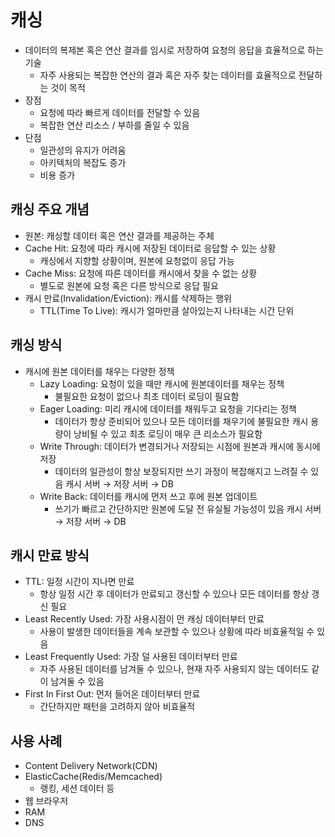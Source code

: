 # **캐싱**

- 데이터의 복제본 혹은 연산 결과를 임시로 저장하여 요청의 응답을 효율적으로 하는 기술
  - 자주 사용되는 복잡한 연산의 결과 혹은 자주 찾는 데이터를 효율적으로 전달하는 것이 목적
- 장점
  - 요청에 따라 빠르게 데이터를 전달할 수 있음
  - 복잡한 연산 리소스 / 부하를 줄일 수 있음
- 단점
  - 일관성의 유지가 어려움
  - 아키텍처의 복잡도 증가
  - 비용 증가

## **캐싱 주요 개념**

- 원본: 캐싱할 데이터 혹은 연산 결과를 제공하는 주체
- Cache Hit: 요청에 따라 캐시에 저장된 데이터로 응답할 수 있는 상황
  - 캐싱에서 지향할 상황이며, 원본에 요청없이 응답 가능
- Cache Miss: 요청에 따른 데이터를 캐시에서 찾을 수 없는 상황
  - 별도로 원본에 요청 혹은 다른 방식으로 응답 필요
- 캐시 만료(Invalidation/Eviction): 캐시를 삭제하는 행위
  - TTL(Time To Live): 캐시가 얼마만큼 살아있는지 나타내는 시간 단위

## **캐싱 방식**

- 캐시에 원본 데이터를 채우는 다양한 정책
  - Lazy Loading: 요청이 있을 때만 캐시에 원본데이터를 채우는 정책
    - 불필요한 요청이 없으나 최초 데이터 로딩이 필요함
  - Eager Loading: 미리 캐시에 데이터를 채워두고 요청을 기다리는 정책
    - 데이터가 항상 준비되어 있으나 모든 데이터를 채우기에 불필요한 캐시 용량이 낭비될 수 있고 최초 로딩이 매우 큰 리소스가 필요함
  - Write Through: 데이터가 변경되거나 저장되는 시점에 원본과 캐시에 동시에 저장
    - 데이터의 일관성이 항상 보장되지만 쓰기 과정이 복잡해지고 느려질 수 있음
      캐시 서버 → 저장 서버 → DB
  - Write Back: 데이터를 캐시에 먼저 쓰고 후에 원본 업데이트
    - 쓰기가 빠르고 간단하지만 원본에 도달 전 유실될 가능성이 있음
      캐시 서버 → 저장 서버 → DB

## **캐시 만료 방식**

- TTL: 일정 시간이 지나면 만료
  - 항상 일정 시간 후 데이터가 만료되고 갱신할 수 있으나 모든 데이터를 항상 갱신 필요
- Least Recently Used: 가장 사용시점이 먼 캐싱 데이터부터 만료
  - 사용이 발생한 데이터들을 계속 보관할 수 있으나 상황에 따라 비효율적일 수 있음
- Least Frequently Used: 가장 덜 사용된 데이터부터 만료
  - 자주 사용된 데이터를 남겨둘 수 있으나, 현재 자주 사용되지 않는 데이터도 같이 남겨둘 수 있음
- First In First Out: 먼저 들어온 데이터부터 만료
  - 간단하지만 패턴을 고려하지 않아 비효율적

## **사용 사례**

- Content Delivery Network(CDN)
- ElasticCache(Redis/Memcached)
  - 랭킹, 세션 데이터 등
- 웹 브라우저
- RAM
- DNS
